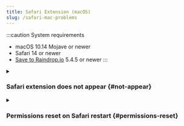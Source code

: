 ```yaml
---
title: Safari Extension (macOS)
slug: /safari-mac-problems
---
```


:::caution System requirements
- macOS 10.14 Mojave or newer
- Safari 14 or newer
- [Save to Raindrop.io](https://raindrop.io/r/extension/safari) 5.4.5 or newer
:::

<!------------------------------>
<details><summary>

### Safari extension does not appear {#not-appear}

</summary>

It's known bug first seen in Safari 14. I reported it to Apple, but no reply yet.
This bug affects any extension made specificially for latest Safari 14 (completely new API).

If the extension does not show up in Safari, try **running the below command** in the terminal and restart your computer:
```bash
/System/Library/Frameworks/CoreServices.framework/Frameworks/LaunchServices.framework/Support/lsregister -f /Applications/Safari.app
```

If command above doesn't help, try another workaround:
1. Download and install [**Safari Technology Preview**](https://developer.apple.com/safari/download/)
2. Open and close Safari Technology Preview
3. Now extensions should appear in regular Safari

</details>

<!------------------------------>
<details><summary>

### Permissions reset on Safari restart {#permissions-reset}

</summary>

Apologies for the inconvenience. 
Unfortunately, I don't currently have a solution for Safari. 
They have changed their permissions policy, causing extensions that specify certain permissions as optional to lose them whenever the user restarts the browser.

There only two options at the moment:
1. Follow all the steps to give permission each time you restart Safari
2. Use our desktop app instead to add highlights https://raindrop.io/download

Hope to find better solution in the future

</details>